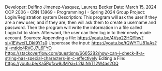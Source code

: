   Developer: Delfino Jimenez-Vasquez, Laurenz Becker
   Date: March 15, 2024
   COP 2006 - CRN 13969 - Programming I - Spring 2024
   Group Project: Login/Registration system
   Description:
       This program will ask the user if they are a new user, and if they are, then will ask them to create a username
       and password. Then the program will write the information in a file called Login.txt to store. Afterward,
       the user can then log in to their newly made account.
   Sources:
       Appending a file: https://youtu.be/4Vsp22HQYhw?si=1EVwci1_Dki9Y1s0
       Uppercase the input: https://youtu.be/tQWYTU81uAs?si=mtldx4RVCJ7L6FYO
       https://stackoverflow.com/questions/6605282/how-can-i-check-if-a-string-has-special-characters-in-c-effectively
       Editing a File: https://youtu.be/Ka5Rgfxw9JM?si=L2kLNhT12W4as2OQ
      
